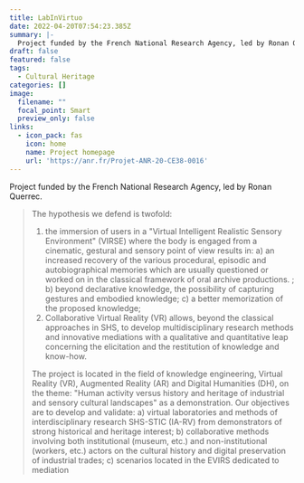 ```yaml
---
title: LabInVirtuo
date: 2022-04-20T07:54:23.385Z
summary: |-
  Project funded by the French National Research Agency, led by Ronan Querrec. 
draft: false
featured: false
tags:
  - Cultural Heritage
categories: []
image:
  filename: ""
  focal_point: Smart
  preview_only: false
links: 
  - icon_pack: fas
    icon: home
    name: Project homepage
    url: 'https://anr.fr/Projet-ANR-20-CE38-0016'
---
```

Project funded by the French National Research Agency, led by Ronan Querrec. 


> The hypothesis we defend is twofold:
>
> 1. the immersion of users in a "Virtual Intelligent Realistic Sensory Environment" (VIRSE) where the body is engaged from a cinematic, gestural and sensory point of view results in:
>    a) an increased recovery of the various procedural, episodic and autobiographical memories which are usually questioned or worked on in the classical framework of oral archive productions. ;
>    b) beyond declarative knowledge, the possibility of capturing gestures and embodied knowledge;
>    c) a better memorization of the proposed knowledge;
> 2. Collaborative Virtual Reality (VR) allows, beyond the classical approaches in SHS, to develop multidisciplinary research methods and innovative mediations with a qualitative and quantitative leap concerning the elicitation and the restitution of knowledge and know-how.
>
> The project is located in the field of knowledge engineering, Virtual Reality (VR), Augmented Reality (AR) and Digital Humanities (DH), on the theme: "Human activity versus history and heritage of industrial and sensory cultural landscapes" as a demonstration.
> Our objectives are to develop and validate: a) virtual laboratories and methods of interdisciplinary research SHS-STIC (IA-RV) from demonstrators of strong historical and heritage interest; b) collaborative methods involving both institutional (museum, etc.) and non-institutional (workers, etc.) actors on the cultural history and digital preservation of industrial trades; c) scenarios located in the EVIRS dedicated to mediation